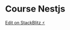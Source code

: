 # Course Nestjs

[Edit on StackBlitz ⚡️](https://stackblitz.com/edit/nestjs-typescript-starter-t4tlnd)
